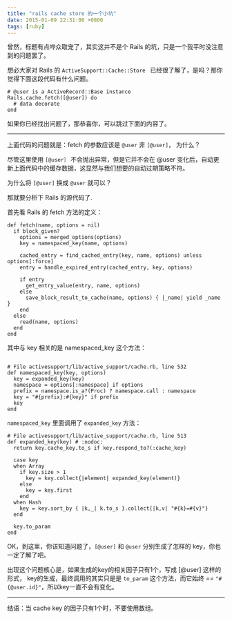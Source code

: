 ```yaml
---
title: "rails cache store 的一个小坑"
date: 2015-01-09 22:31:00 +0800
tags: [ruby]
---
```


曾然，标题有点哗众取宠了，其实这并不是个 Rails 的坑，只是一个我平时没注意到的问题罢了。

想必大家对 Rails 的 `ActiveSupport::Cache::Store ` 已经很了解了，是吗？那你觉得下面这段代码有什么问题。

```
# @user is a ActiveRecord::Base instance
Rails.cache.fetch([@user]) do
  # data decorate
end
```

如果你已经找出问题了，那恭喜你，可以跳过下面的内容了。

<hr/>

上面代码的问题就是：fetch 的参数应该是 `@user` 非 `[@user]`， 为什么？

尽管这里使用 `[@user］` 不会抛出异常，但是它并不会在 @user 变化后，自动更新上面代码中的缓存数据，这显然与我们想要的自动过期策略不符。

为什么将 `[@user]` 换成 `@user` 就可以？

那就要分析下 Rails 的源代码了.

首先看 Rails 的 fetch 方法的定义：

```
def fetch(name, options = nil)
  if block_given?
    options = merged_options(options)
    key = namespaced_key(name, options)

    cached_entry = find_cached_entry(key, name, options) unless options[:force]
    entry = handle_expired_entry(cached_entry, key, options)

    if entry
      get_entry_value(entry, name, options)
    else
      save_block_result_to_cache(name, options) { |_name| yield _name }
    end
  else
    read(name, options)
  end
end
```
其中与 key 相关的是 namespaced_key 这个方法：

```

# File activesupport/lib/active_support/cache.rb, line 532
def namespaced_key(key, options)
  key = expanded_key(key)
  namespace = options[:namespace] if options
  prefix = namespace.is_a?(Proc) ? namespace.call : namespace
  key = "#{prefix}:#{key}" if prefix
  key
end
```

`namespaced_key` 里面调用了 `expanded_key` 方法：

```
# File activesupport/lib/active_support/cache.rb, line 513
def expanded_key(key) # :nodoc:
  return key.cache_key.to_s if key.respond_to?(:cache_key)

  case key
  when Array
    if key.size > 1
      key = key.collect{|element| expanded_key(element)}
    else
      key = key.first
    end
  when Hash
    key = key.sort_by { |k,_| k.to_s }.collect{|k,v| "#{k}=#{v}"}
  end

  key.to_param
end
```

OK，到这里，你该知道问题了，`[@user]` 和 `@user` 分别生成了怎样的 key，你也一定了解了吧。

出现这个问题核心是，如果生成的key的相关因子只有1个，写成 [@user] 这样的形式，
key的生成，最终调用的其实只是是 `to_param` 这个方法，而它始终 == `"#{@user.id}"`，所以key一直不会有变化。

<hr/>

结语：当 cache key 的因子只有1个时，不要使用数组。
